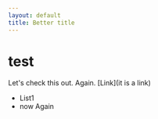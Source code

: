```yaml
---
layout: default
title: Better title
---
```



# test

Let's check this out.
Again. [Link](it is a link)

* List1
* now Again
